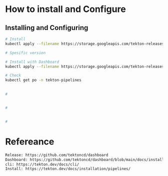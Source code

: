 # How to install and Configure


## Installing and Configuring
``` bash
# Install
kubectl apply --filename https://storage.googleapis.com/tekton-releases/pipeline/latest/release.yaml

# Spesific version

# Install with Dashboard
kubectl apply --filename https://storage.googleapis.com/tekton-releases/dashboard/latest/release.yaml

# Check
kubectl get po -n tekton-pipelines

```


## 
``` bash
#


```


## 
``` bash
#


```

## 
``` bash
#


```


# Refereance
``` bash
Release: https://github.com/tektoncd/dashboard
Dashboard: https://github.com/tektoncd/dashboard/blob/main/docs/install.md
cli: https://tekton.dev/docs/cli/
Install: https://tekton.dev/docs/installation/pipelines/



```